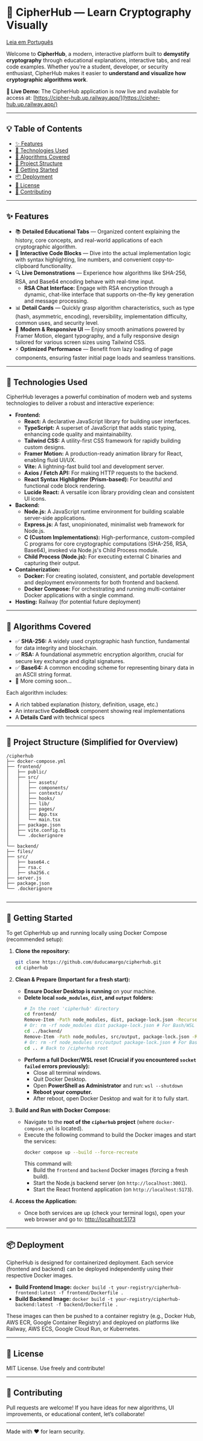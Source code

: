 # 🔐 CipherHub — Learn Cryptography Visually

[Leia em Português](README.pt-br.md)

Welcome to **CipherHub**, a modern, interactive platform built to **demystify cryptography** through educational explanations, interactive tabs, and real code examples. Whether you're a student, developer, or security enthusiast, CipherHub makes it easier to **understand and visualize how cryptographic algorithms work**.

**🚀 Live Demo:** The CipherHub application is now live and available for access at: [https://cipher-hub.up.railway.app/](https://cipher-hub.up.railway.app/)

---

## 💡 Table of Contents

- [✨ Features](#-features)
- [🔧 Technologies Used](#-technologies-used)
- [🧪 Algorithms Covered](#-algorithms-covered)
- [📁 Project Structure](#-project-structure)
- [🚀 Getting Started](#-getting-started)
- [📦 Deployment](#-deployment)
- [📄 License](#-license)
- [🤝 Contributing](#-contributing)

---

## ✨ Features

- 📚 **Detailed Educational Tabs** — Organized content explaining the history, core concepts, and real-world applications of each cryptographic algorithm.
- 🧠 **Interactive Code Blocks** — Dive into the actual implementation logic with syntax highlighting, line numbers, and convenient copy-to-clipboard functionality.
- 🔍 **Live Demonstrations** — Experience how algorithms like SHA-256, RSA, and Base64 encoding behave with real-time input.
    - **RSA Chat Interface:** Engage with RSA encryption through a dynamic, chat-like interface that supports on-the-fly key generation and message processing.
- 📊 **Detail Cards** — Quickly grasp algorithm characteristics, such as type (hash, asymmetric, encoding), reversibility, implementation difficulty, common uses, and security level.
- 🎨 **Modern & Responsive UI** — Enjoy smooth animations powered by Framer Motion, elegant typography, and a fully responsive design tailored for various screen sizes using Tailwind CSS.
- ⚡ **Optimized Performance** — Benefit from lazy loading of page components, ensuring faster initial page loads and seamless transitions.

---

## 🔧 Technologies Used

CipherHub leverages a powerful combination of modern web and systems technologies to deliver a robust and interactive experience:

- **Frontend:**
    - **React:** A declarative JavaScript library for building user interfaces.
    - **TypeScript:** A superset of JavaScript that adds static typing, enhancing code quality and maintainability.
    - **Tailwind CSS:** A utility-first CSS framework for rapidly building custom designs.
    - **Framer Motion:** A production-ready animation library for React, enabling fluid UI/UX.
    - **Vite:** A lightning-fast build tool and development server.
    - **Axios / Fetch API:** For making HTTP requests to the backend.
    - **React Syntax Highlighter (Prism-based):** For beautiful and functional code block rendering.
    - **Lucide React:** A versatile icon library providing clean and consistent UI icons.
- **Backend:**
    - **Node.js:** A JavaScript runtime environment for building scalable server-side applications.
    - **Express.js:** A fast, unopinionated, minimalist web framework for Node.js.
    - **C (Custom Implementations):** High-performance, custom-compiled C programs for core cryptographic computations (SHA-256, RSA, Base64), invoked via Node.js's Child Process module.
    - **Child Process (Node.js):** For executing external C binaries and capturing their output.
- **Containerization:**
    - **Docker:** For creating isolated, consistent, and portable development and deployment environments for both frontend and backend.
    - **Docker Compose:** For orchestrating and running multi-container Docker applications with a single command.
- **Hosting:** Railway (for potential future deployment)

---

## 🧪 Algorithms Covered

- ✅ **SHA-256:** A widely used cryptographic hash function, fundamental for data integrity and blockchain.
- ✅ **RSA:** A foundational asymmetric encryption algorithm, crucial for secure key exchange and digital signatures.
- ✅ **Base64:** A common encoding scheme for representing binary data in an ASCII string format.
- 🚧 More coming soon...

Each algorithm includes:
- A rich tabbed explanation (history, definition, usage, etc.)
- An interactive **CodeBlock** component showing real implementations
- A **Details Card** with technical specs

---

## 📁 Project Structure (Simplified for Overview)

```
/cipherhub
├── docker-compose.yml             
├── frontend/                     
│   ├── public/                    
│   ├── src/                       
│   │   ├── assets/
│   │   ├── components/
│   │   ├── contexts/
│   │   ├── hooks/                  
│   │   ├── lib/                 
│   │   ├── pages/
│   │   ├── App.tsx                 
│   │   └── main.tsx                
│   ├── package.json
│   ├── vite.config.ts
│   └── .dockerignore             
│
└── backend/                       
├── files/                     
├── src/                       
│   ├── base64.c
│   ├── rsa.c
│   ├── sha256.c
├── server.js                   
├── package.json
└── .dockerignore               


```

---

## 🚀 Getting Started

To get CipherHub up and running locally using Docker Compose (recommended setup):

1.  **Clone the repository:**
    ```bash
    git clone https://github.com/duducamargo/cipherhub.git
    cd cipherhub
    ```

2.  **Clean & Prepare (Important for a fresh start):**
    * **Ensure Docker Desktop is running** on your machine.
    * **Delete local `node_modules`, `dist`, and `output` folders:**
        ```bash
        # In the root 'cipherhub' directory
        cd frontend/
        Remove-Item -Path node_modules, dist, package-lock.json -Recurse -Force -ErrorAction SilentlyContinue # For PowerShell
        # Or: rm -rf node_modules dist package-lock.json # For Bash/WSL
        cd ../backend/
        Remove-Item -Path node_modules, src/output, package-lock.json -Recurse -Force -ErrorAction SilentlyContinue # For PowerShell
        # Or: rm -rf node_modules src/output package-lock.json # For Bash/WSL
        cd .. # Back to /cipherhub root
        ```
    * **Perform a full Docker/WSL reset (Crucial if you encountered `socket failed` errors previously):**
        * Close all terminal windows.
        * Quit Docker Desktop.
        * Open **PowerShell as Administrator** and run: `wsl --shutdown`
        * **Reboot your computer.**
        * After reboot, open Docker Desktop and wait for it to fully start.

3.  **Build and Run with Docker Compose:**
    * Navigate to the **root of the `cipherhub` project** (where `docker-compose.yml` is located).
    * Execute the following command to build the Docker images and start the services:
        ```bash
        docker compose up --build --force-recreate
        ```
        This command will:
        -   Build the `frontend` and `backend` Docker images (forcing a fresh build).
        -   Start the Node.js backend server (on `http://localhost:3001`).
        -   Start the React frontend application (on `http://localhost:5173`).

4.  **Access the Application:**
    * Once both services are up (check your terminal logs), open your web browser and go to:
        [http://localhost:5173](http://localhost:5173)

---

## 📦 Deployment

CipherHub is designed for containerized deployment. Each service (frontend and backend) can be deployed independently using their respective Docker images.

-   **Build Frontend Image:** `docker build -t your-registry/cipherhub-frontend:latest -f frontend/Dockerfile .`
-   **Build Backend Image:** `docker build -t your-registry/cipherhub-backend:latest -f backend/Dockerfile .`

These images can then be pushed to a container registry (e.g., Docker Hub, AWS ECR, Google Container Registry) and deployed on platforms like Railway, AWS ECS, Google Cloud Run, or Kubernetes.

---

## 📄 License

MIT License. Use freely and contribute!

---

## 🤝 Contributing

Pull requests are welcome! If you have ideas for new algorithms, UI improvements, or educational content, let’s collaborate!

---

Made with ❤️ for learn security.
